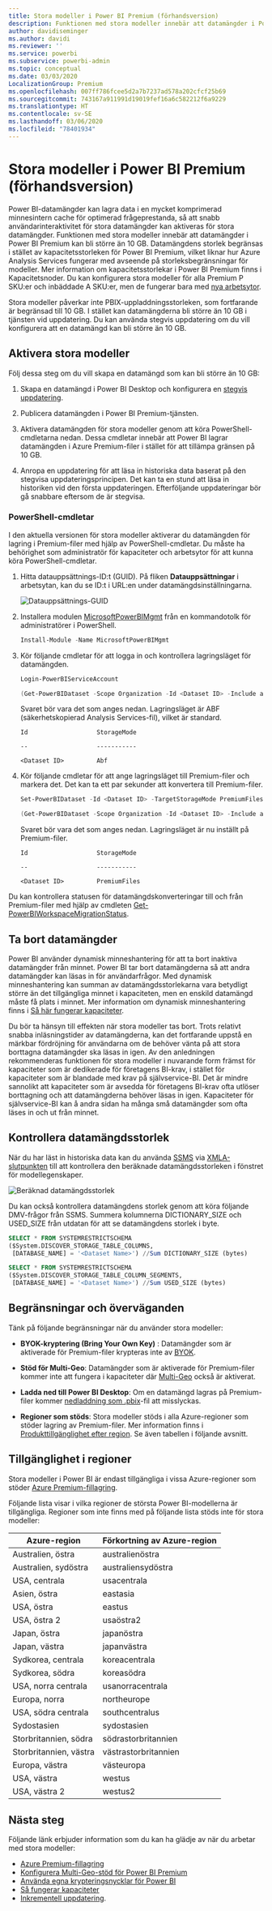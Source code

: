 ```yaml
---
title: Stora modeller i Power BI Premium (förhandsversion)
description: Funktionen med stora modeller innebär att datamängder i Power BI Premium kan bli större än 10 GB.
author: davidiseminger
ms.author: davidi
ms.reviewer: ''
ms.service: powerbi
ms.subservice: powerbi-admin
ms.topic: conceptual
ms.date: 03/03/2020
LocalizationGroup: Premium
ms.openlocfilehash: 007ff786fcee5d2a7b7237ad578a202cfcf25b69
ms.sourcegitcommit: 743167a911991d19019fef16a6c582212f6a9229
ms.translationtype: HT
ms.contentlocale: sv-SE
ms.lasthandoff: 03/06/2020
ms.locfileid: "78401934"
---
```

# <a name="large-models-in-power-bi-premium-preview"></a>Stora modeller i Power BI Premium (förhandsversion)

Power BI-datamängder kan lagra data i en mycket komprimerad minnesintern cache för optimerad frågeprestanda, så att snabb användarinteraktivitet för stora datamängder kan aktiveras för stora datamängder. Funktionen med stora modeller innebär att datamängder i Power BI Premium kan bli större än 10 GB. Datamängdens storlek begränsas i stället av kapacitetsstorleken för Power BI Premium, vilket liknar hur Azure Analysis Services fungerar med avseende på storleksbegränsningar för modeller. Mer information om kapacitetsstorlekar i Power BI Premium finns i Kapacitetsnoder. Du kan konfigurera stora modeller för alla Premium P SKU:er och inbäddade A SKU:er, men de fungerar bara med [nya arbetsytor](service-create-the-new-workspaces.md).

Stora modeller påverkar inte PBIX-uppladdningsstorleken, som fortfarande är begränsad till 10 GB. I stället kan datamängderna bli större än 10 GB i tjänsten vid uppdatering. Du kan använda stegvis uppdatering om du vill konfigurera att en datamängd kan bli större än 10 GB.

## <a name="enable-large-models"></a>Aktivera stora modeller

Följ dessa steg om du vill skapa en datamängd som kan bli större än 10 GB:

1. Skapa en datamängd i Power BI Desktop och konfigurera en [stegvis uppdatering](service-premium-incremental-refresh.md).

1. Publicera datamängden i Power BI Premium-tjänsten.

1. Aktivera datamängden för stora modeller genom att köra PowerShell-cmdletarna nedan. Dessa cmdletar innebär att Power BI lagrar datamängden i Azure Premium-filer i stället för att tillämpa gränsen på 10 GB.

1. Anropa en uppdatering för att läsa in historiska data baserat på den stegvisa uppdateringsprincipen. Det kan ta en stund att läsa in historiken vid den första uppdateringen. Efterföljande uppdateringar bör gå snabbare eftersom de är stegvisa.

### <a name="powershell-cmdlets"></a>PowerShell-cmdletar

I den aktuella versionen för stora modeller aktiverar du datamängden för lagring i Premium-filer med hjälp av PowerShell-cmdletar. Du måste ha behörighet som administratör för kapaciteter och arbetsytor för att kunna köra PowerShell-cmdletar.

1. Hitta datauppsättnings-ID:t (GUID). På fliken **Datauppsättningar** i arbetsytan, kan du se ID:t i URL:en under datamängdsinställningarna.

    ![Datauppsättnings-GUID](media/service-premium-large-models/dataset-guid.png)

1. Installera modulen [MicrosoftPowerBIMgmt](/powershell/module/microsoftpowerbimgmt.data/) från en kommandotolk för administratörer i PowerShell.

    ```powershell
    Install-Module -Name MicrosoftPowerBIMgmt
    ```

1. Kör följande cmdletar för att logga in och kontrollera lagringsläget för datamängden.

    ```powershell
    Login-PowerBIServiceAccount

    (Get-PowerBIDataset -Scope Organization -Id <Dataset ID> -Include actualStorage).ActualStorage
    ```

    Svaret bör vara det som anges nedan. Lagringsläget är ABF (säkerhetskopierad Analysis Services-fil), vilket är standard.

    ```
    Id                   StorageMode

    --                   -----------

    <Dataset ID>         Abf
    ```

1. Kör följande cmdletar för att ange lagringsläget till Premium-filer och markera det. Det kan ta ett par sekunder att konvertera till Premium-filer.

    ```powershell
    Set-PowerBIDataset -Id <Dataset ID> -TargetStorageMode PremiumFiles

    (Get-PowerBIDataset -Scope Organization -Id <Dataset ID> -Include actualStorage).ActualStorage
    ```

    Svaret bör vara det som anges nedan. Lagringsläget är nu inställt på Premium-filer.

    ```
    Id                   StorageMode
    
    --                   -----------
    
    <Dataset ID>         PremiumFiles
    ```

Du kan kontrollera statusen för datamängdskonverteringar till och från Premium-filer med hjälp av cmdleten [Get-PowerBIWorkspaceMigrationStatus](/powershell/module/microsoftpowerbimgmt.workspaces/get-powerbiworkspacemigrationstatus).

## <a name="dataset-eviction"></a>Ta bort datamängder

Power BI använder dynamisk minneshantering för att ta bort inaktiva datamängder från minnet. Power BI tar bort datamängderna så att andra datamängder kan läsas in för användarfrågor. Med dynamisk minneshantering kan summan av datamängdsstorlekarna vara betydligt större än det tillgängliga minnet i kapaciteten, men en enskild datamängd måste få plats i minnet. Mer information om dynamisk minneshantering finns i [Så här fungerar kapaciteter](service-premium-what-is.md#how-capacities-function).

Du bör ta hänsyn till effekten när stora modeller tas bort. Trots relativt snabba inläsningstider av datamängderna, kan det fortfarande uppstå en märkbar fördröjning för användarna om de behöver vänta på att stora borttagna datamängder ska läsas in igen. Av den anledningen rekommenderas funktionen för stora modeller i nuvarande form främst för kapaciteter som är dedikerade för företagens BI-krav, i stället för kapaciteter som är blandade med krav på självservice-BI. Det är mindre sannolikt att kapaciteter som är avsedda för företagens BI-krav ofta utlöser borttagning och att datamängderna behöver läsas in igen. Kapaciteter för självservice-BI kan å andra sidan ha många små datamängder som ofta läses in och ut från minnet.

## <a name="checking-dataset-size"></a>Kontrollera datamängdsstorlek

När du har läst in historiska data kan du använda [SSMS](https://docs.microsoft.com/sql/ssms/download-sql-server-management-studio-ssms) via [XMLA-slutpunkten](service-premium-connect-tools.md) till att kontrollera den beräknade datamängdsstorleken i fönstret för modellegenskaper.

![Beräknad datamängdsstorlek](media/service-premium-large-models/estimated-dataset-size.png)

Du kan också kontrollera datamängdens storlek genom att köra följande DMV-frågor från SSMS. Summera kolumnerna DICTIONARY\_SIZE och USED\_SIZE från utdatan för att se datamängdens storlek i byte.

```sql
SELECT * FROM SYSTEMRESTRICTSCHEMA
($System.DISCOVER_STORAGE_TABLE_COLUMNS,
 [DATABASE_NAME] = '<Dataset Name>') //Sum DICTIONARY_SIZE (bytes)

SELECT * FROM SYSTEMRESTRICTSCHEMA
($System.DISCOVER_STORAGE_TABLE_COLUMN_SEGMENTS,
 [DATABASE_NAME] = '<Dataset Name>') //Sum USED_SIZE (bytes)
```

## <a name="limitations-and-considerations"></a>Begränsningar och överväganden

Tänk på följande begränsningar när du använder stora modeller:

- **BYOK-kryptering (Bring Your Own Key)** : Datamängder som är aktiverade för Premium-filer krypteras inte av [BYOK](service-encryption-byok.md).
- **Stöd för Multi-Geo**: Datamängder som är aktiverade för Premium-filer kommer inte att fungera i kapaciteter där [Multi-Geo](service-admin-premium-multi-geo.md) också är aktiverat.

- **Ladda ned till Power BI Desktop**: Om en datamängd lagras på Premium-filer kommer [nedladdning som .pbix](service-export-to-pbix.md)-fil att misslyckas.
- **Regioner som stöds**: Stora modeller stöds i alla Azure-regioner som stöder lagring av Premium-filer. Mer information finns i [Produkttillgänglighet efter region](https://azure.microsoft.com/global-infrastructure/services/?products=storage). Se även tabellen i följande avsnitt.


## <a name="availability-in-regions"></a>Tillgänglighet i regioner

Stora modeller i Power BI är endast tillgängliga i vissa Azure-regioner som stöder [Azure Premium-fillagring](https://docs.microsoft.com/azure/storage/files/storage-files-planning#storage-tiers).

Följande lista visar i vilka regioner de största Power BI-modellerna är tillgängliga. Regioner som inte finns med på följande lista stöds inte för stora modeller:


|Azure-region  |Förkortning av Azure-region  |
|---------|---------|
|Australien, östra     | australienöstra        |
|Australien, sydöstra     | australiensydöstra        |
|USA, centrala     | usacentrala        |
|Asien, östra     | eastasia        |
|USA, östra     | eastus        |
|USA, östra 2     | usaöstra2        |
|Japan, östra     | japanöstra        |
|Japan, västra     | japanvästra        |
|Sydkorea, centrala     | koreacentrala        |
|Sydkorea, södra     | koreasödra        |
|USA, norra centrala     | usanorracentrala        |
|Europa, norra     | northeurope        |
|USA, södra centrala     | southcentralus        |
|Sydostasien     | sydostasien        |
|Storbritannien, södra     | södrastorbritannien        |
|Storbritannien, västra     | västrastorbritannien        |
|Europa, västra     | västeuropa        |
|USA, västra     | westus        |
|USA, västra 2     | westus2        |



## <a name="next-steps"></a>Nästa steg

Följande länk erbjuder information som du kan ha glädje av när du arbetar med stora modeller:

* [Azure Premium-fillagring](https://docs.microsoft.com/azure/storage/files/storage-files-planning#storage-tiers)
* [Konfigurera Multi-Geo-stöd för Power BI Premium](service-admin-premium-multi-geo.md)
* [Använda egna krypteringsnycklar för Power BI](service-encryption-byok.md)
* [Så fungerar kapaciteter](service-premium-what-is.md#how-capacities-function)
* [Inkrementell uppdatering](service-premium-incremental-refresh.md).